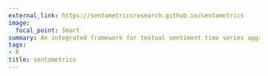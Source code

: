 ```yaml
---
external_link: https://sentometricsresearch.github.io/sentometrics
image:
  focal_point: Smart
summary: An integrated framework for textual sentiment time series aggregation and prediction.
tags:
- R
title: sentometrics
---
```

